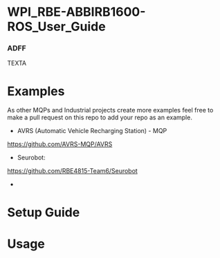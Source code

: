 # WPI_RBE-ABBIRB1600-ROS_User_Guide

### ADFF

TEXTA

# Examples

As other MQPs and Industrial projects create more examples feel free to make a pull request on this repo to add your repo as an example.

- AVRS (Automatic Vehicle Recharging Station) - MQP

https://github.com/AVRS-MQP/AVRS 

- Seurobot: 

https://github.com/RBE4815-Team6/Seurobot

- 



# Setup Guide


# Usage 


